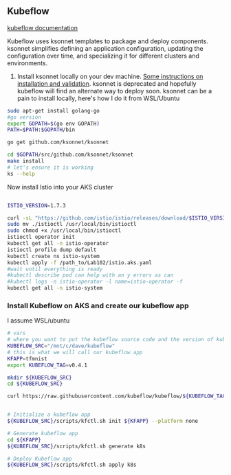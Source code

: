 ## Kubeflow 

[kubeflow documentation](https://github.com/kubeflow/kubeflow)

Kubeflow uses ksonnet templates to package and deploy components.  ksonnet simplifies defining an application configuration, updating the configuration over time, and specializing it for different clusters and environments.  

1. Install ksonnet locally on your dev machine.  [Some instructions on installation and validation](https://ksonnet.io/get-started/).  ksonnet is deprecated and hopefully kubeflow will find an alternate way to deploy soon.  ksonnet can be a pain to install locally, here's how I do it from WSL/Ubuntu

```bash
sudo apt-get install golang-go
#go version
export GOPATH=$(go env GOPATH)
PATH=$PATH:$GOPATH/bin

go get github.com/ksonnet/ksonnet

cd $GOPATH/src/github.com/ksonnet/ksonnet
make install
# let's ensure it is working
ks --help


```

Now install Istio into your AKS cluster

```bash

ISTIO_VERSION=1.7.3

curl -sL "https://github.com/istio/istio/releases/download/$ISTIO_VERSION/istioctl-$ISTIO_VERSION-linux-amd64.tar.gz" | tar xz
sudo mv ./istioctl /usr/local/bin/istioctl
sudo chmod +x /usr/local/bin/istioctl
istioctl operator init
kubectl get all -n istio-operator
istioctl profile dump default
kubectl create ns istio-system
kubectl apply -f /path_to/Lab102/istio.aks.yaml 
#wait until everything is ready
#kubectl describe pod can help with an y errors as can
#kubectl logs -n istio-operator -l name=istio-operator -f
kubectl get all -n istio-system
```


### Install Kubeflow on AKS and create our kubeflow app

I assume WSL/ubuntu

```bash
# vars
# where you want to put the kubeflow source code and the version of kubeflow you want to use
KUBEFLOW_SRC="/mnt/c/dave/kubeflow"
# this is what we will call our kubeflow app
KFAPP=tfmnist
export KUBEFLOW_TAG=v0.4.1

mkdir ${KUBEFLOW_SRC}
cd ${KUBEFLOW_SRC}

curl https://raw.githubusercontent.com/kubeflow/kubeflow/${KUBEFLOW_TAG}/scripts/download.sh | bash


# Initialize a kubeflow app
${KUBEFLOW_SRC}/scripts/kfctl.sh init ${KFAPP} --platform none

# Generate kubeflow app
cd ${KFAPP}
${KUBEFLOW_SRC}/scripts/kfctl.sh generate k8s

# Deploy Kubeflow app
${KUBEFLOW_SRC}/scripts/kfctl.sh apply k8s
```